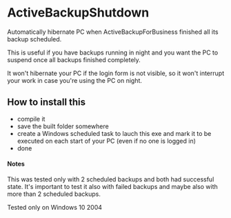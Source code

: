 # ActiveBackupShutdown
Automatically hibernate PC when ActiveBackupForBusiness finished all its backup scheduled.

This is useful if you have backups running in night and you want the PC to suspend once all backups finished completely.

It won't hibernate your PC if the login form is not visible, so it won't interrupt your work in case you're using the PC on night.

## How to install this
- compile it
- save the built folder somewhere
- create a Windows scheduled task to lauch this exe and mark it to be executed on each start of your PC (even if no one is logged in)
- done

#### Notes
This was tested only with 2 scheduled backups and both had successful state.
It's important to test it also with failed backups and maybe also with more than 2 scheduled backups.

Tested only on Windows 10 2004
